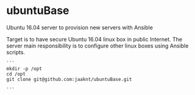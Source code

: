# ubuntuBase
Ubuntu 16.04 server to provision new servers with Ansible

Target is to have secure Ubuntu 16.04 linux box in public Internet. The server main responsibility is to configure other linux boxes using Ansible scripts.

    ```
    mkdir -p /opt
    cd /opt
    git clone git@github.com:jaaknt/ubuntuBase.git
    
    ```
